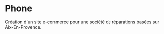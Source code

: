 Phone
=====

Création d'un site e-commerce pour une société de réparations basées sur Aix-En-Provence.
